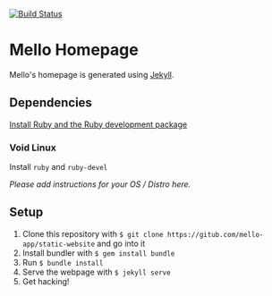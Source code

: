 [![Build Status](https://travis-ci.com/Mello-App/static-website.svg?branch=master)](https://travis-ci.com/Mello-App/static-website)

# Mello Homepage
Mello's homepage is generated using [Jekyll](https://jekyllrb.com).

## Dependencies
[Install Ruby and the Ruby development package](https://www.ruby-lang.org/en/documentation/installation/)

### Void Linux
Install `ruby` and `ruby-devel`

*Please add instructions for your OS / Distro here.*

## Setup
1. Clone this repository with `$ git clone https://gitub.com/mello-app/static-website` and go into it
2. Install bundler with `$ gem install bundle`
3. Run `$ bundle install`
4. Serve the webpage with `$ jekyll serve`
5. Get hacking!